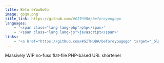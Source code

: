 ```yaml
---
title: BeforeYouGoGo
image: gogo.png
title_link: https://github.com/#GITHUB#/beforeyougogo
languages:
    - '<span class="lang lang-php">php</span>'
    - '<span class="lang lang-js">javascript</span>'
links:
    - '<a href="https://github.com/#GITHUB#/beforeyougogo" target="_blank" rel="noopener noreferrer">view code</a>'
---
```


Massively WIP no-fuss flat-file PHP-based URL shortener